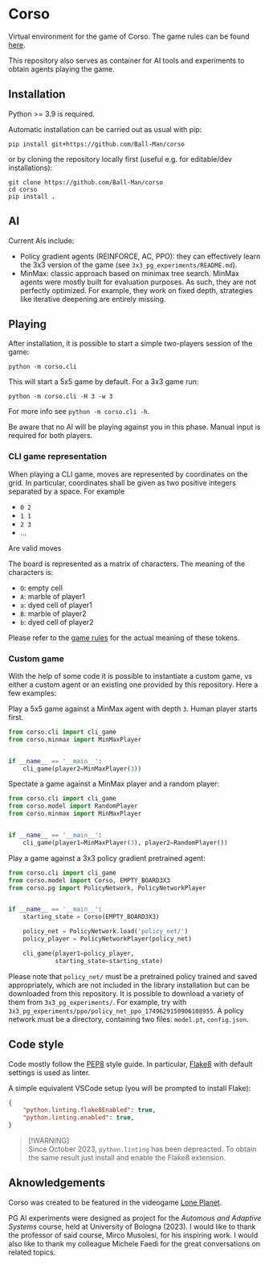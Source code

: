 # Corso
Virtual environment for the game of Corso. The game rules can be found [here](https://gist.github.com/Ball-Man/30c5cad7b906910522b84c1741ad9268).

This repository also serves as container for AI tools and experiments to obtain agents playing the game.

## Installation
Python >= 3.9 is required.

Automatic installation can be carried out as usual with pip:
```
pip install git+https://github.com/Ball-Man/corso
```
or by cloning the repository locally first (useful e.g. for editable/dev installations):
```
git clone https://github.com/Ball-Man/corso
cd corso
pip install .
```

## AI
Current AIs include:
* Policy gradient agents (REINFORCE, AC, PPO): they can effectively learn the 3x3 version of the game (see `3x3_pg_experiments/README.md`).
* MinMax: classic approach based on minimax tree search. MinMax agents were mostly built for evaluation purposes. As such, they are not perfectly optimized. For example, they work on fixed depth, strategies like iterative deepening are entirely missing.

## Playing
After installation, it is possible to start a simple two-players session of the game:
```
python -m corso.cli
```
This will start a 5x5 game by default. For a 3x3 game run:
```
python -m corso.cli -H 3 -w 3
```
For more info see `python -m corso.cli -h`.

Be aware that no AI will be playing against you in this phase. Manual input is required for both players.

### CLI game representation
When playing a CLI game, moves are represented by coordinates on the grid. In particular, coordinates shall be given as two positive integers separated by a space. For example
* `0 2`
* `1 1`
* `2 3`
* ...

Are valid moves

The board is represented as a matrix of characters. The meaning of the characters is:
* `O`: empty cell
* `A`: marble of player1
* `a`: dyed cell of player1
* `B`: marble of player2
* `b`: dyed cell of player2

Please refer to the [game rules](https://gist.github.com/Ball-Man/30c5cad7b906910522b84c1741ad9268) for the actual meaning of these tokens.

### Custom game
With the help of some code it is possible to instantiate a custom game, vs either a custom agent or an existing one provided by this repository. Here a few examples:

Play a 5x5 game against a MinMax agent with depth `3`. Human player starts first.
```py
from corso.cli import cli_game
from corso.minmax import MinMaxPlayer


if __name__ == '__main__':
    cli_game(player2=MinMaxPlayer(3))
```

Spectate a game against a MinMax player and a random player:
```py
from corso.cli import cli_game
from corso.model import RandomPlayer
from corso.minmax import MinMaxPlayer


if __name__ == '__main__':
    cli_game(player1=MinMaxPlayer(3), player2=RandomPlayer())
```

Play a game against a 3x3 policy gradient pretrained agent:
```py
from corso.cli import cli_game
from corso.model import Corso, EMPTY_BOARD3X3
from corso.pg import PolicyNetwork, PolicyNetworkPlayer


if __name__ == '__main__':
    starting_state = Corso(EMPTY_BOARD3X3)

    policy_net = PolicyNetwork.load('policy_net/')
    policy_player = PolicyNetworkPlayer(policy_net)

    cli_game(player1=policy_player,
             starting_state=starting_state)
```
Please note that `policy_net/` must be a pretrained policy trained and saved appropriately, which are not included in the library installation but can be downloaded from this repository. It is possible to download a variety of them from `3x3_pg_experiments/`. For example, try with `3x3_pg_experiments/ppo/policy_net_ppo_1749629150906108955`. A policy network must be a directory, containing two files: `model.pt`, `config.json`.

## Code style
Code mostly follow the [PEP8](https://peps.python.org/pep-0008/) style guide. In particular, [Flake8](https://flake8.pycqa.org/en/latest/) with default settings is used as linter.

A simple equivalent VSCode setup (you will be prompted to install Flake):
```json
{
    "python.linting.flake8Enabled": true,
    "python.linting.enabled": true,
}
```
> [!WARNING]\
> Since October 2023, `python.linting` has been depreacted. To obtain the same result just install and enable the Flake8 extension.

## Aknowledgements
Corso was created to be featured in the videogame [Lone Planet](https://store.steampowered.com/app/1933170/Lone_Planet/).

PG AI experiments were designed as project for the *Automous and Adaptive Systems* course, held at University
of Bologna (2023). I would like to thank the professor of said course, Mirco Musolesi, for his
inspiring work. I would also like to thank my colleague Michele Faedi for the great conversations on
related topics.
